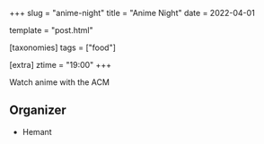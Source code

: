 +++
slug = "anime-night"
title = "Anime Night"
date = 2022-04-01

template = "post.html"

[taxonomies]
tags = ["food"]

[extra]
ztime = "19:00"
+++

Watch anime with the ACM

<!-- more -->

## Organizer
* Hemant
